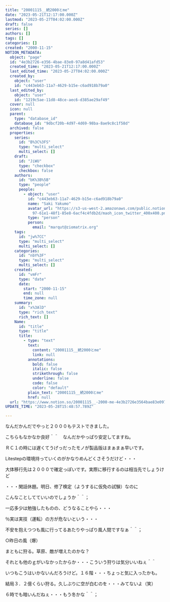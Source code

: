 ```yaml
---
title: "20001115__続2000とme"
date: "2023-05-21T12:17:00.000Z"
lastmod: "2023-05-27T04:02:00.000Z"
draft: false
series: []
authors: []
tags: []
categories: []
created: "2000-11-15"
NOTION_METADATA:
  object: "page"
  id: "4e3b2726-e356-4bae-83e0-97a8d41afd53"
  created_time: "2023-05-21T12:17:00.000Z"
  last_edited_time: "2023-05-27T04:02:00.000Z"
  created_by:
    object: "user"
    id: "c443eb63-11a7-4629-b15e-c6ad918b79a0"
  last_edited_by:
    object: "user"
    id: "1219c5ae-11d8-48ce-aec6-d385ae29af49"
  cover: null
  icon: null
  parent:
    type: "database_id"
    database_id: "9dbcf20b-4d97-4d69-98ba-8ae9c8c1f58d"
  archived: false
  properties:
    series:
      id: "B%3C%3FS"
      type: "multi_select"
      multi_select: []
    draft:
      id: "JiWU"
      type: "checkbox"
      checkbox: false
    authors:
      id: "bK%3B%5B"
      type: "people"
      people:
        - object: "user"
          id: "c443eb63-11a7-4629-b15e-c6ad918b79a0"
          name: "Saki Yakumo"
          avatar_url: "https://s3-us-west-2.amazonaws.com/public.notion-static.com/3ad1c4\
            97-61e1-48f1-85e8-6acf4c4fdb2d/maoh_icon_twitter_400x400.png"
          type: "person"
          person:
            email: "marqut@ziomatrix.org"
    tags:
      id: "jw%7CC"
      type: "multi_select"
      multi_select: []
    categories:
      id: "nbY%3F"
      type: "multi_select"
      multi_select: []
    created:
      id: "vmFr"
      type: "date"
      date:
        start: "2000-11-15"
        end: null
        time_zone: null
    summary:
      id: "x%3AlD"
      type: "rich_text"
      rich_text: []
    Name:
      id: "title"
      type: "title"
      title:
        - type: "text"
          text:
            content: "20001115__続2000とme"
            link: null
          annotations:
            bold: false
            italic: false
            strikethrough: false
            underline: false
            code: false
            color: "default"
          plain_text: "20001115__続2000とme"
          href: null
  url: "https://www.notion.so/20001115__-2000-me-4e3b2726e3564bae83e097a8d41afd53"
UPDATE_TIME: "2023-05-28T15:48:57.789Z"

---
```

<link rel="stylesheet" href="https://cdn.jsdelivr.net/npm/katex@0.16.2/dist/katex.min.css" integrity="sha384-bYdxxUwYipFNohQlHt0bjN/LCpueqWz13HufFEV1SUatKs1cm4L6fFgCi1jT643X" crossorigin="anonymous">


なんだかんだでやっと２０００もテストできました。


こちらもなかなか良好＾＾　なんだかやっぱり安定してますね。


ＲＣ１の時には遅くてうげっだったモノが製品版はまぁまぁ早いです。


Litestepの環境持っていくのがかなりめんどくさそうだけど・・・


大体移行先は２０００で確定っぽいです。実際に移行するのは相当先でしょうけど


・・・閑話休題。明日、修了検定（ようするに仮免の試験）なのに


こんなことしてていいのでしょうか＾＾；


一応多少は勉強したものの、どうなることやら・・・


％実は実技（運転）の方が危ないという・・・


不安を抱えつつも風に行ってるあたりやっぱり風人間ですなぁ＾＾；


○昨日の風（爆）


まともに狩る。草原、敵が増えたのかな？


それとも他のｇがいなかったからか・・・こういう狩りは気分いいねぇ＾＾


いつもこうはいかないんだろうけど。１６階・・・ちょっと気に入ったかも。


結局３．２億くらい狩る。久しぶりに空が白むのを・・・みてないよ（笑）


６時でも暗いんだねぇ・・・もう冬かな＾＾；

